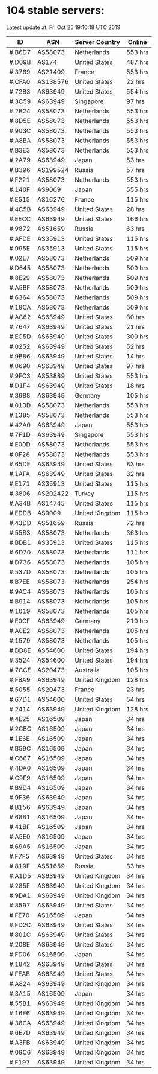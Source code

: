 # 104 stable servers:

Latest update at: Fri Oct 25 19:10:18 UTC 2019

| ID | ASN | Server Country | Online |
| -- | --- | -------------- | ------ |
| #.B6D7 | AS58073 | Netherlands | 553 hrs |
| #.D09B | AS174 | United States | 487 hrs |
| #.3769 | AS21409 | France | 553 hrs |
| #.CFA0 | AS138576 | United States | 22 hrs |
| #.72B3 | AS63949 | United States | 554 hrs |
| #.3C59 | AS63949 | Singapore | 97 hrs |
| #.2B24 | AS58073 | Netherlands | 553 hrs |
| #.8D5E | AS58073 | Netherlands | 553 hrs |
| #.903C | AS58073 | Netherlands | 553 hrs |
| #.A8BA | AS58073 | Netherlands | 553 hrs |
| #.B3E3 | AS58073 | Netherlands | 553 hrs |
| #.2A79 | AS63949 | Japan | 53 hrs |
| #.B396 | AS199524 | Russia | 57 hrs |
| #.F221 | AS58073 | Netherlands | 553 hrs |
| #.140F | AS9009 | Japan | 555 hrs |
| #.E515 | AS16276 | France | 115 hrs |
| #.4C5B | AS63949 | United States | 28 hrs |
| #.EECC | AS63949 | United States | 166 hrs |
| #.9872 | AS51659 | Russia | 63 hrs |
| #.AFDE | AS35913 | United States | 115 hrs |
| #.995E | AS35913 | United States | 115 hrs |
| #.02E7 | AS58073 | Netherlands | 509 hrs |
| #.D645 | AS58073 | Netherlands | 509 hrs |
| #.8E29 | AS58073 | Netherlands | 509 hrs |
| #.A5BF | AS58073 | Netherlands | 509 hrs |
| #.6364 | AS58073 | Netherlands | 509 hrs |
| #.19CA | AS58073 | Netherlands | 509 hrs |
| #.AC62 | AS63949 | United States | 30 hrs |
| #.7647 | AS63949 | United States | 21 hrs |
| #.EC5D | AS63949 | United States | 300 hrs |
| #.0252 | AS63949 | United States | 52 hrs |
| #.9B86 | AS63949 | United States | 14 hrs |
| #.0690 | AS63949 | United States | 97 hrs |
| #.9FC3 | AS53889 | United States | 553 hrs |
| #.D1F4 | AS63949 | United States | 18 hrs |
| #.3988 | AS63949 | Germany | 105 hrs |
| #.013D | AS58073 | Netherlands | 553 hrs |
| #.1385 | AS58073 | Netherlands | 553 hrs |
| #.42A0 | AS63949 | Japan | 553 hrs |
| #.7F1D | AS63949 | Singapore | 553 hrs |
| #.E00D | AS58073 | Netherlands | 553 hrs |
| #.0F28 | AS58073 | Netherlands | 553 hrs |
| #.65DE | AS63949 | United States | 83 hrs |
| #.1AFA | AS63949 | United States | 32 hrs |
| #.E171 | AS35913 | United States | 115 hrs |
| #.3806 | AS202422 | Turkey | 115 hrs |
| #.A34B | AS14745 | United States | 115 hrs |
| #.EDDB | AS9009 | United Kingdom | 115 hrs |
| #.43DD | AS51659 | Russia | 72 hrs |
| #.55B3 | AS58073 | Netherlands | 363 hrs |
| #.BDB1 | AS35913 | United States | 115 hrs |
| #.6D70 | AS58073 | Netherlands | 111 hrs |
| #.D736 | AS58073 | Netherlands | 105 hrs |
| #.537D | AS58073 | Netherlands | 105 hrs |
| #.B7EE | AS58073 | Netherlands | 254 hrs |
| #.9AC4 | AS58073 | Netherlands | 105 hrs |
| #.B914 | AS58073 | Netherlands | 105 hrs |
| #.1019 | AS58073 | Netherlands | 105 hrs |
| #.E0CF | AS63949 | Germany | 219 hrs |
| #.A0E2 | AS58073 | Netherlands | 105 hrs |
| #.1579 | AS58073 | Netherlands | 105 hrs |
| #.DD8E | AS54600 | United States | 194 hrs |
| #.3524 | AS54600 | United States | 194 hrs |
| #.7CCE | AS20473 | Australia | 105 hrs |
| #.FBA9 | AS63949 | United Kingdom | 128 hrs |
| #.5055 | AS20473 | France | 23 hrs |
| #.67D1 | AS54600 | United States | 54 hrs |
| #.2414 | AS63949 | United Kingdom | 128 hrs |
| #.4E25 | AS16509 | Japan | 34 hrs |
| #.2CBC | AS16509 | Japan | 34 hrs |
| #.1E6E | AS16509 | Japan | 34 hrs |
| #.B59C | AS16509 | Japan | 34 hrs |
| #.C667 | AS16509 | Japan | 34 hrs |
| #.4DA0 | AS16509 | Japan | 34 hrs |
| #.C9F9 | AS16509 | Japan | 34 hrs |
| #.B9D4 | AS16509 | Japan | 34 hrs |
| #.9F36 | AS63949 | Japan | 34 hrs |
| #.B156 | AS63949 | Japan | 34 hrs |
| #.68B1 | AS16509 | Japan | 34 hrs |
| #.41BF | AS16509 | Japan | 34 hrs |
| #.A5E0 | AS16509 | Japan | 34 hrs |
| #.69A5 | AS16509 | Japan | 34 hrs |
| #.F7F5 | AS63949 | United States | 34 hrs |
| #.819F | AS51659 | Russia | 33 hrs |
| #.A1D5 | AS63949 | United Kingdom | 34 hrs |
| #.285F | AS63949 | United Kingdom | 34 hrs |
| #.9DA1 | AS63949 | United Kingdom | 34 hrs |
| #.8597 | AS63949 | United States | 34 hrs |
| #.FE70 | AS16509 | Japan | 34 hrs |
| #.FD2C | AS63949 | United States | 34 hrs |
| #.801C | AS63949 | United States | 34 hrs |
| #.208E | AS63949 | United States | 34 hrs |
| #.FD06 | AS16509 | Japan | 34 hrs |
| #.1842 | AS63949 | United States | 34 hrs |
| #.FEAB | AS63949 | United States | 34 hrs |
| #.A824 | AS63949 | United Kingdom | 34 hrs |
| #.3A15 | AS16509 | Japan | 34 hrs |
| #.55B1 | AS63949 | United Kingdom | 34 hrs |
| #.16E6 | AS63949 | United Kingdom | 34 hrs |
| #.38CA | AS63949 | United Kingdom | 34 hrs |
| #.6E7D | AS63949 | United Kingdom | 34 hrs |
| #.A3FB | AS63949 | United Kingdom | 34 hrs |
| #.09C6 | AS63949 | United Kingdom | 34 hrs |
| #.F197 | AS63949 | United Kingdom | 34 hrs |

